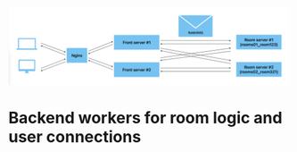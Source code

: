 ![alt text](https://github.com/justlo0king/backend-room-workers/blob/master/room_workers.png?raw=true)

# Backend workers for room logic and user connections


